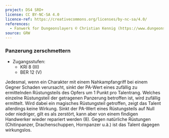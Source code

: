 ```yaml
---
project: DS4 SRD+
license: CC BY-NC-SA 4.0
licence-ref: https://creativecommons.org/licenses/by-nc-sa/4.0/
references: 
  - Fanwerk for Dungeonslayers © Christian Kennig (https://www.dungeonslayers.net/)
source: GRW
---
```


### Panzerung zerschmettern

- Zugangsstufen:
  - KRI 8 (III)
  - BER 12 (V)

Jedesmal, wenn ein Charakter mit einem Nahkampfangriff bei einem Gegner Schaden verursacht, sinkt der PA-Wert eines zufällig zu ermittelnden Rüstungsteils des Opfers um 1 Punkt pro Talentrang. Welches einzelne Rüstungsteil der getragenen Panzerung betroffen ist, wird zufällig ermittelt. Wird dabei ein magisches Rüstungsteil getroffen, zeigt das Talent allerdings keine Wirkung. Sinkt der PA-Wert eines Rüstungsteils auf Null oder niedriger, gilt es als zerstört, kann aber von einem findigen Handwerker wieder repariert werden (8). Gegen natürliche Rüstungen (Chitinpanzer, Drachenschuppen, Hornpanzer u.ä.) ist das Talent dagegen wirkungslos.

